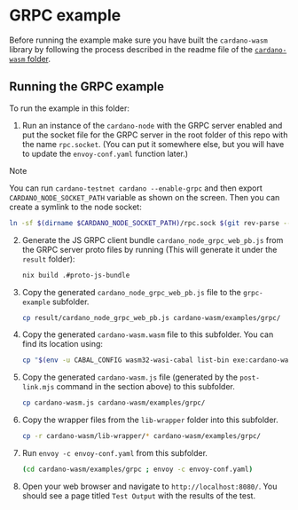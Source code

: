 
# GRPC example

Before running the example make sure you have built the `cardano-wasm` library by following the process described in the readme file of the [`cardano-wasm` folder](../..).

## Running the GRPC example

To run the example in this folder:

1.  Run an instance of the `cardano-node` with the GRPC server enabled and put the socket file for the GRPC server in the root folder of this repo with the name `rpc.socket`. (You can put it somewhere else, but you will have to update the `envoy-conf.yaml` function later.)

>[!NOTE]
>You can run `cardano-testnet cardano --enable-grpc` and then export `CARDANO_NODE_SOCKET_PATH` variable as shown on the screen.
>Then you can create a symlink to the node socket:
>```bash
>ln -sf $(dirname $CARDANO_NODE_SOCKET_PATH)/rpc.sock $(git rev-parse --show-toplevel)/rpc.socket
>```

2.  Generate the JS GRPC client bundle `cardano_node_grpc_web_pb.js` from the GRPC server proto files by running (This will generate it under the `result` folder):
    ```bash
    nix build .#proto-js-bundle
    ```

3.  Copy the generated `cardano_node_grpc_web_pb.js` file to the `grpc-example` subfolder.
    ```bash
    cp result/cardano_node_grpc_web_pb.js cardano-wasm/examples/grpc/
    ```

4.  Copy the generated `cardano-wasm.wasm` file to this subfolder. You can find its location using:
    ```bash
    cp "$(env -u CABAL_CONFIG wasm32-wasi-cabal list-bin exe:cardano-wasm | tail -n1)" cardano-wasm/examples/grpc/
    ```

5.  Copy the generated `cardano-wasm.js` file (generated by the `post-link.mjs` command in the section above) to this subfolder.
    ```bash
    cp cardano-wasm.js cardano-wasm/examples/grpc/
    ```

6.  Copy the wrapper files from the `lib-wrapper` folder into this subfolder.
    ```bash
    cp -r cardano-wasm/lib-wrapper/* cardano-wasm/examples/grpc/
    ```

7.  Run `envoy -c envoy-conf.yaml` from this subfolder.
    ```bash
    (cd cardano-wasm/examples/grpc ; envoy -c envoy-conf.yaml)
    ```

8.  Open your web browser and navigate to `http://localhost:8080/`. You should see a page titled `Test Output` with the results of the test.


